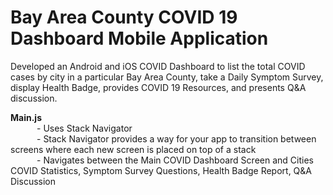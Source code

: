 # Bay Area County COVID 19 Dashboard Mobile Application
Developed an Android and iOS COVID Dashboard to list the total COVID cases by city in a particular Bay Area County, take a Daily Symptom Survey, display Health Badge, provides COVID 19 Resources, and presents Q&amp;A discussion.

**Main.js**     
&emsp;&emsp;&emsp;- Uses Stack Navigator                                                                                                                      
&emsp;&emsp;&emsp;- Stack Navigator provides a way for your app to transition between screens where each new screen is placed on top of a stack                       
&emsp;&emsp;&emsp;- Navigates between the Main COVID Dashboard Screen and Cities COVID Statistics, Symptom Survey Questions, Health Badge Report, Q&A Discussion            
